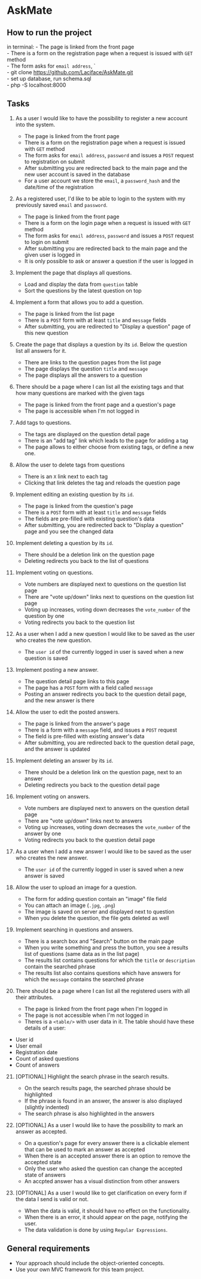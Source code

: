 # AskMate

## How to run the project

in terminal:
    - The page is linked from the front page  
    - There is a form on the registration page when a request is issued with `GET` method  
    - The form asks for `email address`, `  
    - git clone  https://github.com/Laciface/AskMate.git  
    - set up database, run schema.sql  
    - php -S localhost:8000  

## Tasks

1. As a user I would like to have the possibility to register a new account into the system.
    - The page is linked from the front page
    - There is a form on the registration page when a request is issued with `GET` method
    - The form asks for `email address`, `password` and issues a `POST` request to registration on submit
    - After submitting you are redirected back to the main page and the new user account is saved in the database
    - For a user account we store the `email`, a `password_hash` and the date/time of the registration

2. As a registered user, I'd like to be able to login to the system with my previously saved `email` and `password`.
    - The page is linked from the front page
    - There is a form on the login page when a request is issued with `GET` method
    - The form asks for `email address`, `password` and issues a `POST` request to login on submit
    - After submitting you are redirected back to the main page and the given user is logged in
    - It is only possible to ask or answer a question if the user is logged in

3. Implement the page that displays all questions.
    - Load and display the data from `question` table
    - Sort the questions by the latest question on top

4. Implement a form that allows you to add a question.
    - The page is linked from the list page
    - There is a `POST` form with at least `title` and `message` fields
    - After submitting, you are redirected to "Display a question" page of this new question

5. Create the page that displays a question by its `id`. Below the question list all answers for it.
    - There are links to the question pages from the list page
    - The page displays the question `title` and `message`
    - The page displays all the answers to a question

6. There should be a page where I can list all the existing tags and that how many questions are marked with the given tags
    - The page is linked from the front page and a question's page
    - The page is accessible when I'm not logged in

7. Add tags to questions.
    - The tags are displayed on the question detail page
    - There is an "add tag" link which leads to the page for adding a tag
    - The page allows to either choose from existing tags, or define a new one.

8. Allow the user to delete tags from questions
    - There is an `X` link next to each tag
    - Clicking that link deletes the tag and reloads the question page

9. Implement editing an existing question by its `id`.
    - The page is linked from the question's page
    - There is a `POST` form with at least `title` and `message` fields
    - The fields are pre-filled with existing question's data
    - After submitting, you are redirected back to "Display a question" page and you see the changed data

10. Implement deleting a question by its `id`.
    - There should be a deletion link on the question page
    - Deleting redirects you back to the list of questions

11. Implement voting on questions.
    - Vote numbers are displayed next to questions on the question list page
    - There are "vote up/down" links next to questions on the question list page
    - Voting up increases, voting down decreases the `vote_number` of the question by one
    - Voting redirects you back to the question list

12. As a user when I add a new question I would like to be saved as the user who creates the new question.
    - The `user id` of the currently logged in user is saved when a new question is saved

13. Implement posting a new answer.
    - The question detail page links to this page
    - The page has a `POST` form with a field called `message`
    - Posting an answer redirects you back to the question detail page, and the new answer is there

14. Allow the user to edit the posted answers.
    - The page is linked from the answer's page
    - There is a form with a `message` field, and issues a `POST` request
    - The field is pre-filled with existing answer's data
    - After submitting, you are redirected back to the question detail page, and the answer is updated

15. Implement deleting an answer by its `id`.
    - There should be a deletion link on the question page, next to an answer
    - Deleting redirects you back to the question detail page

16. Implement voting on answers.
    - Vote numbers are displayed next to answers on the question detail page
    - There are "vote up/down" links next to answers
    - Voting up increases, voting down decreases the `vote_number` of the answer by one
    - Voting redirects you back to the question detail page

17. As a user when I add a new answer I would like to be saved as the user who creates the new answer.
    - The `user id` of the currently logged in user is saved when a new answer is saved

18. Allow the user to upload an image for a question.
    - The form for adding question contain an "image" file field
    - You can attach an image (`.jpg`, `.png`)
    - The image is saved on server and displayed next to question
    - When you delete the question, the file gets deleted as well

19. Implement searching in questions and answers.
    - There is a search box and "Search" button on the main page
    - When you write something and press the button, you see a results list of questions (same data as in the list page)
    - The results list contains questions for which the `title` or `description` contain the searched phrase
    - The results list also contains questions which have answers for which the `message` contains the searched phrase

20. There should be a page where I can list all the registered users with all their attributes.
    - The page is linked from the front page when I'm logged in
    - The page is not accessible when I'm not logged in
    - Theres is a `<table/>` with user data in it. The table should have these details of a user:
  - User id
  - User email
  - Registration date
  - Count of asked questions
  - Count of answers

21. [OPTIONAL] Highlight the search phrase in the search results.
    - On the search results page, the searched phrase should be highlighted
    - If the phrase is found in an answer, the answer is also displayed (slightly indented)
    - The search phrase is also highlighted in the answers

22. [OPTIONAL] As a user I would like to have the possibility to mark an answer as accepted.
    - On a question's page for every answer there is a clickable element that can be used to mark an answer as accepted
    - When there is an accepted answer there is an option to remove the accepted state
    - Only the user who asked the question can change the accepted state of answers
    - An accpted answer has a visual distinction from other answers

23. [OPTIONAL] As a user I would like to get clarification on every form if the data I send is valid or not.
    - When the data is valid, it should have no effect on the functionality.
    - When there is an error, it should appear on the page, notifying the user.
    - The data validation is done by using `Regular Expressions`.

## General requirements

- Your approach should include the object-oriented concepts.
- Use your own MVC framework for this team project.
